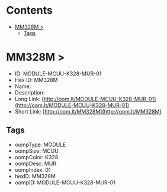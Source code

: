 



Contents
========

* [MM328M > ](#mm328m--)
	* [Tags](#tags)

# MM328M > 

- ID: MODULE-MCUU-K328-MUR-01
- Hex ID: MM328M
- Name: 
- Description: 
- Long Link: [http://oom.lt/MODULE-MCUU-K328-MUR-01](http://oom.lt/MODULE-MCUU-K328-MUR-01)
- Short Link: [http://oom.lt/MM328M](http://oom.lt/MM328M)

## Tags

- oompType: MODULE
- oompSize: MCUU
- oompColor: K328
- oompDesc: MUR
- oompIndex: 01
- hexID: MM328M
- oompID: MODULE-MCUU-K328-MUR-01
